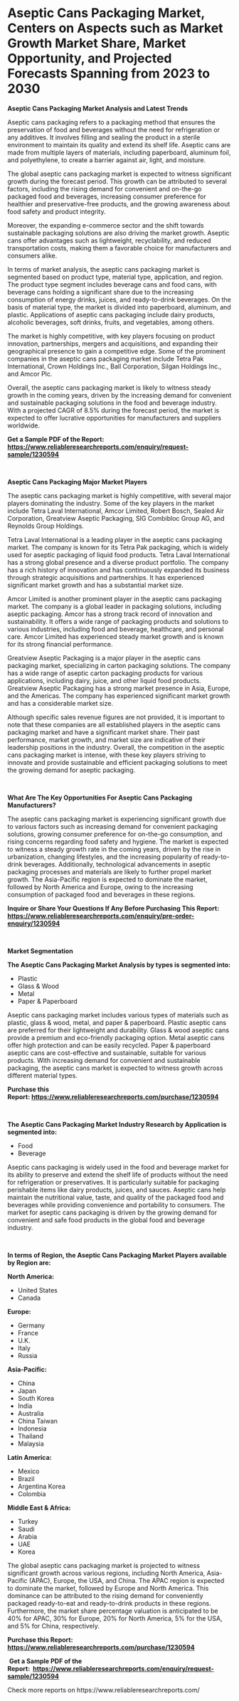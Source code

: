<p><h1>Aseptic Cans Packaging Market, Centers on Aspects such as Market Growth Market Share, Market Opportunity, and Projected Forecasts Spanning from 2023 to 2030</h1></p><p><strong>Aseptic Cans Packaging Market Analysis and Latest Trends</strong></p>
<p><p>Aseptic cans packaging refers to a packaging method that ensures the preservation of food and beverages without the need for refrigeration or any additives. It involves filling and sealing the product in a sterile environment to maintain its quality and extend its shelf life. Aseptic cans are made from multiple layers of materials, including paperboard, aluminum foil, and polyethylene, to create a barrier against air, light, and moisture.</p><p>The global aseptic cans packaging market is expected to witness significant growth during the forecast period. This growth can be attributed to several factors, including the rising demand for convenient and on-the-go packaged food and beverages, increasing consumer preference for healthier and preservative-free products, and the growing awareness about food safety and product integrity.</p><p>Moreover, the expanding e-commerce sector and the shift towards sustainable packaging solutions are also driving the market growth. Aseptic cans offer advantages such as lightweight, recyclability, and reduced transportation costs, making them a favorable choice for manufacturers and consumers alike.</p><p>In terms of market analysis, the aseptic cans packaging market is segmented based on product type, material type, application, and region. The product type segment includes beverage cans and food cans, with beverage cans holding a significant share due to the increasing consumption of energy drinks, juices, and ready-to-drink beverages. On the basis of material type, the market is divided into paperboard, aluminum, and plastic. Applications of aseptic cans packaging include dairy products, alcoholic beverages, soft drinks, fruits, and vegetables, among others.</p><p>The market is highly competitive, with key players focusing on product innovation, partnerships, mergers and acquisitions, and expanding their geographical presence to gain a competitive edge. Some of the prominent companies in the aseptic cans packaging market include Tetra Pak International, Crown Holdings Inc., Ball Corporation, Silgan Holdings Inc., and Amcor Plc.</p><p>Overall, the aseptic cans packaging market is likely to witness steady growth in the coming years, driven by the increasing demand for convenient and sustainable packaging solutions in the food and beverage industry. With a projected CAGR of 8.5% during the forecast period, the market is expected to offer lucrative opportunities for manufacturers and suppliers worldwide.</p></p>
<p><strong>Get a Sample PDF of the Report:&nbsp; <a href="https://www.reliableresearchreports.com/enquiry/request-sample/1230594">https://www.reliableresearchreports.com/enquiry/request-sample/1230594</a></strong></p>
<p>&nbsp;</p>
<p><strong>Aseptic Cans Packaging Major Market Players</strong></p>
<p><p>The aseptic cans packaging market is highly competitive, with several major players dominating the industry. Some of the key players in the market include Tetra Laval International, Amcor Limited, Robert Bosch, Sealed Air Corporation, Greatview Aseptic Packaging, SIG Combibloc Group AG, and Reynolds Group Holdings.</p><p>Tetra Laval International is a leading player in the aseptic cans packaging market. The company is known for its Tetra Pak packaging, which is widely used for aseptic packaging of liquid food products. Tetra Laval International has a strong global presence and a diverse product portfolio. The company has a rich history of innovation and has continuously expanded its business through strategic acquisitions and partnerships. It has experienced significant market growth and has a substantial market size.</p><p>Amcor Limited is another prominent player in the aseptic cans packaging market. The company is a global leader in packaging solutions, including aseptic packaging. Amcor has a strong track record of innovation and sustainability. It offers a wide range of packaging products and solutions to various industries, including food and beverage, healthcare, and personal care. Amcor Limited has experienced steady market growth and is known for its strong financial performance.</p><p>Greatview Aseptic Packaging is a major player in the aseptic cans packaging market, specializing in carton packaging solutions. The company has a wide range of aseptic carton packaging products for various applications, including dairy, juice, and other liquid food products. Greatview Aseptic Packaging has a strong market presence in Asia, Europe, and the Americas. The company has experienced significant market growth and has a considerable market size.</p><p>Although specific sales revenue figures are not provided, it is important to note that these companies are all established players in the aseptic cans packaging market and have a significant market share. Their past performance, market growth, and market size are indicative of their leadership positions in the industry. Overall, the competition in the aseptic cans packaging market is intense, with these key players striving to innovate and provide sustainable and efficient packaging solutions to meet the growing demand for aseptic packaging.</p></p>
<p>&nbsp;</p>
<p><strong>What Are The Key Opportunities For Aseptic Cans Packaging Manufacturers?</strong></p>
<p><p>The aseptic cans packaging market is experiencing significant growth due to various factors such as increasing demand for convenient packaging solutions, growing consumer preference for on-the-go consumption, and rising concerns regarding food safety and hygiene. The market is expected to witness a steady growth rate in the coming years, driven by the rise in urbanization, changing lifestyles, and the increasing popularity of ready-to-drink beverages. Additionally, technological advancements in aseptic packaging processes and materials are likely to further propel market growth. The Asia-Pacific region is expected to dominate the market, followed by North America and Europe, owing to the increasing consumption of packaged food and beverages in these regions.</p></p>
<p><strong>Inquire or Share Your Questions If Any Before Purchasing This Report: <a href="https://www.reliableresearchreports.com/enquiry/pre-order-enquiry/1230594">https://www.reliableresearchreports.com/enquiry/pre-order-enquiry/1230594</a></strong></p>
<p>&nbsp;</p>
<p><strong>Market Segmentation</strong></p>
<p><strong>The Aseptic Cans Packaging Market Analysis by types is segmented into:</strong></p>
<p><ul><li>Plastic</li><li>Glass & Wood</li><li>Metal</li><li>Paper & Paperboard</li></ul></p>
<p><p>Aseptic cans packaging market includes various types of materials such as plastic, glass & wood, metal, and paper & paperboard. Plastic aseptic cans are preferred for their lightweight and durability. Glass & wood aseptic cans provide a premium and eco-friendly packaging option. Metal aseptic cans offer high protection and can be easily recycled. Paper & paperboard aseptic cans are cost-effective and sustainable, suitable for various products. With increasing demand for convenient and sustainable packaging, the aseptic cans market is expected to witness growth across different material types.</p></p>
<p><strong>Purchase this Report:&nbsp;<a href="https://www.reliableresearchreports.com/purchase/1230594">https://www.reliableresearchreports.com/purchase/1230594</a></strong></p>
<p>&nbsp;</p>
<p><strong>The Aseptic Cans Packaging Market Industry Research by Application is segmented into:</strong></p>
<p><ul><li>Food</li><li>Beverage</li></ul></p>
<p><p>Aseptic cans packaging is widely used in the food and beverage market for its ability to preserve and extend the shelf life of products without the need for refrigeration or preservatives. It is particularly suitable for packaging perishable items like dairy products, juices, and sauces. Aseptic cans help maintain the nutritional value, taste, and quality of the packaged food and beverages while providing convenience and portability to consumers. The market for aseptic cans packaging is driven by the growing demand for convenient and safe food products in the global food and beverage industry.</p></p>
<p>&nbsp;</p>
<p><strong>In terms of Region, the Aseptic Cans Packaging Market Players available by Region are:</strong></p>
<p>
    <p> <strong> North America: </strong>
        <ul>
            <li>United States</li>
            <li>Canada</li>
        </ul>
        </p> 
    <p> <strong> Europe: </strong>
        <ul>
            <li>Germany</li>
            <li>France</li>
            <li>U.K.</li>
            <li>Italy</li>
            <li>Russia</li>
        </ul>
        </p> 
    <p> <strong> Asia-Pacific: </strong>
        <ul>
            <li>China</li>
            <li>Japan</li>
            <li>South Korea</li>
            <li>India</li>
            <li>Australia</li>
            <li>China Taiwan</li>
            <li>Indonesia</li>
            <li>Thailand</li>
            <li>Malaysia</li>
        </ul>
        </p> 
    <p> <strong> Latin America: </strong>
        <ul>
            <li>Mexico</li>
            <li>Brazil</li>
            <li>Argentina Korea</li>
            <li>Colombia</li>
        </ul>
        </p> 
    <p> <strong> Middle East & Africa: </strong>
        <ul>
            <li>Turkey</li>
            <li>Saudi</li>
            <li>Arabia</li>
            <li>UAE</li>
            <li>Korea</li>
        </ul>
    </p>
    </p>
<p><p>The global aseptic cans packaging market is projected to witness significant growth across various regions, including North America, Asia-Pacific (APAC), Europe, the USA, and China. The APAC region is expected to dominate the market, followed by Europe and North America. This dominance can be attributed to the rising demand for conveniently packaged ready-to-eat and ready-to-drink products in these regions. Furthermore, the market share percentage valuation is anticipated to be 40% for APAC, 30% for Europe, 20% for North America, 5% for the USA, and 5% for China, respectively.</p></p>
<p><strong>Purchase this Report: <a href="https://www.reliableresearchreports.com/purchase/1230594">https://www.reliableresearchreports.com/purchase/1230594</a></strong></p>
<p>&nbsp;<strong>Get a Sample PDF of the Report:&nbsp;&nbsp;<a href="https://www.reliableresearchreports.com/enquiry/request-sample/1230594">https://www.reliableresearchreports.com/enquiry/request-sample/1230594</a></strong></p>
<p><strong></strong></p>
<p>Check more reports on https://www.reliableresearchreports.com/</p>